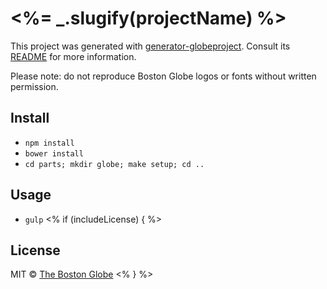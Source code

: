 # <%= _.slugify(projectName) %>

This project was generated with [generator-globeproject](https://github.com/BostonGlobe/generator-globeproject). Consult its [README](https://github.com/BostonGlobe/generator-globeproject) for more information.

Please note: do not reproduce Boston Globe logos or fonts without written permission.

## Install

- `npm install`
- `bower install`
- `cd parts; mkdir globe; make setup; cd ..`

## Usage

- `gulp`
<% if (includeLicense) { %>
## License

MIT © [The Boston Globe](http://github.com/BostonGlobe)
<% } %>
